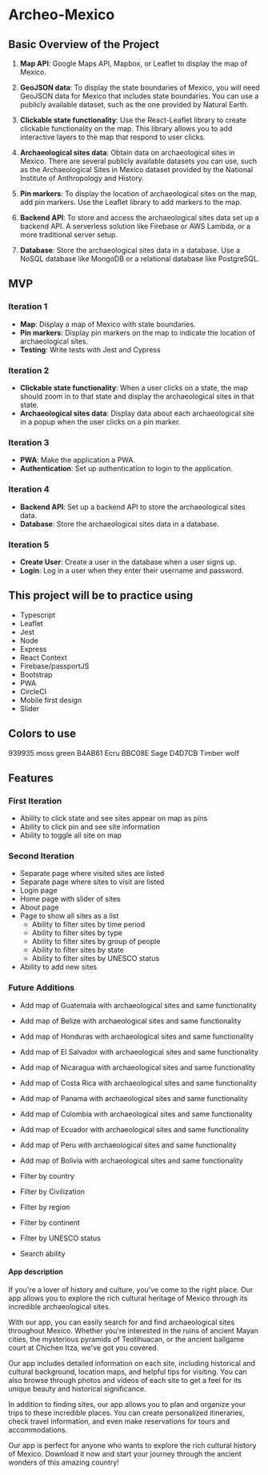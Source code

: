 # Archeo-Mexico

## Basic Overview of the Project

1. **Map API**: Google Maps API, Mapbox, or Leaflet to display the map of Mexico.

2. **GeoJSON data**: To display the state boundaries of Mexico, you will need GeoJSON data for Mexico that includes state boundaries. You can use a publicly available dataset, such as the one provided by Natural Earth.

3. **Clickable state functionality**: Use the React-Leaflet library to create clickable functionality on the map. This library allows you to add interactive layers to the map that respond to user clicks.

4. **Archaeological sites data**: Obtain data on archaeological sites in Mexico. There are several publicly available datasets you can use, such as the Archaeological Sites in Mexico dataset provided by the National Institute of Anthropology and History.

5. **Pin markers**: To display the location of archaeological sites on the map, add pin markers. Use the Leaflet library to add markers to the map.

6. **Backend API**: To store and access the archaeological sites data set up a backend API. A serverless solution like Firebase or AWS Lambda, or a more traditional server setup.

7. **Database**: Store the archaeological sites data in a database. Use a NoSQL database like MongoDB or a relational database like PostgreSQL.

## MVP

### Iteration 1
* **Map**: Display a map of Mexico with state boundaries.
* **Pin markers**: Display pin markers on the map to indicate the location of archaeological sites.
* **Testing**: Write tests with Jest and Cypress

### Iteration 2
* **Clickable state functionality**: When a user clicks on a state, the map should zoom in to that state and display the archaeological sites in that state.
* **Archaeological sites data**: Display data about each archaeological site in a popup when the user clicks on a pin marker.

### Iteration 3

* **PWA**: Make the application a PWA.
* **Authentication**: Set up authentication to login to the application.

### Iteration 4

* **Backend API**: Set up a backend API to store the archaeological sites data.
* **Database**: Store the archaeological sites data in a database.

### Iteration 5

* **Create User**: Create a user in the database when a user signs up.
* **Login**: Log in a user when they enter their username and password.

## This project will be to practice using
  * Typescript
  * Leaflet
  * Jest
  * Node
  * Express
  * React Context
  * Firebase/passportJS
  * Bootstrap
  * PWA
  * CircleCI
  * Mobile first design
  * Slider
  
## Colors to use

939935 moss green
B4AB61 Ecru
BBC08E Sage
D4D7CB Timber wolf

  ## Features

  ### First Iteration

  * Ability to click state and see sites appear on map as pins
  * Ability to click pin and see site information
  * Ability to toggle all site on map
  <!-- * Ability to show in pin that user has visited site
  * Ability to show in pin that user wants to visit site -->
  <!-- * Ability to filter sites by time period
  * Ability to filter sites by type
  * Ability to filter sites by group of people -->
  <!-- * Show different pin color for time periods, groups of people, and types(pyramids are shaped like pyramids) -->

### Second Iteration

  * Separate page where visited sites are listed
  * Separate page where sites to visit are listed
  * Login page
  * Home page with slider of sites
  * About page
  * Page to show all sites as a list
    * Ability to filter sites by time period
    * Ability to filter sites by type
    * Ability to filter sites by group of people
    * Ability to filter sites by state
    * Ability to filter sites by UNESCO status
  * Ability to add new sites

### Future Additions

  * Add map of Guatemala with archaeological sites and same functionality
  * Add map of Belize with archaeological sites and same functionality
  * Add map of Honduras with archaeological sites and same functionality
  * Add map of El Salvador with archaeological sites and same functionality

  * Add map of Nicaragua with archaeological sites and same functionality
  * Add map of Costa Rica with archaeological sites and same functionality
  * Add map of Panama with archaeological sites and same functionality

  * Add map of Colombia with archaeological sites and same functionality
  * Add map of Ecuador with archaeological sites and same functionality
  * Add map of Peru with archaeological sites and same functionality
  * Add map of Bolivia with archaeological sites and same functionality

  * Filter by country
  * Filter by Civilization
  * Filter by region
  * Filter by continent
  * Filter by UNESCO status

  * Search ability


#### App description

If you're a lover of history and culture, you've come to the right place. Our app allows you to explore the rich cultural heritage of Mexico through its incredible archaeological sites.

With our app, you can easily search for and find archaeological sites throughout Mexico. Whether you're interested in the ruins of ancient Mayan cities, the mysterious pyramids of Teotihuacan, or the ancient ballgame court at Chichen Itza, we've got you covered.

Our app includes detailed information on each site, including historical and cultural background, location maps, and helpful tips for visiting. You can also browse through photos and videos of each site to get a feel for its unique beauty and historical significance.

In addition to finding sites, our app allows you to plan and organize your trips to these incredible places. You can create personalized itineraries, check travel information, and even make reservations for tours and accommodations.

Our app is perfect for anyone who wants to explore the rich cultural history of Mexico. Download it now and start your journey through the ancient wonders of this amazing country! 


